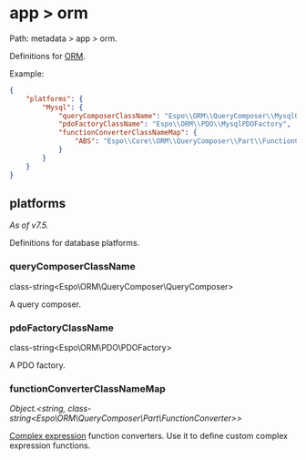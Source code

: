 # app > orm

Path: metadata > app > orm.

Definitions for [ORM](../orm.md).

Example:

```json
{
    "platforms": {
        "Mysql": {
            "queryComposerClassName": "Espo\\ORM\\QueryComposer\\MysqlQueryComposer",
            "pdoFactoryClassName": "Espo\\ORM\\PDO\\MysqlPDOFactory",
            "functionConverterClassNameMap": {
                "ABS": "Espo\\Core\\ORM\\QueryComposer\\Part\\FunctionConverters\\Abs"
            }
        }
    }
}
```

## platforms

*As of v7.5.*

Definitions for database platforms.

### queryComposerClassName

class-string<Espo\ORM\QueryComposer\QueryComposer\>

A query composer.

### pdoFactoryClassName

class-string<Espo\ORM\PDO\PDOFactory\>

A PDO factory.

### functionConverterClassNameMap

*Object.<string, class-string<Espo\ORM\QueryComposer\Part\FunctionConverter\>\>*

[Complex expression](../../user-guide/complex-expressions.md) function converters. Use it to define custom complex expression functions.
